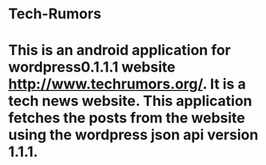# Tech-Rumors
# This is an android application for wordpress0.1.1.1 website http://www.techrumors.org/. It is a tech news website. This application fetches the posts from the website using the wordpress json api version 1.1.1.

